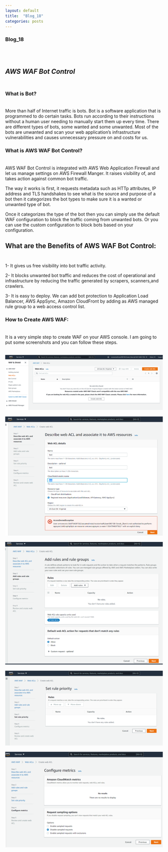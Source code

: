 ```yaml
---
layout: default
title:  "Blog_18"
categories: posts
---
```


### Blog_18
<br><br>


## *AWS WAF Bot Control*<br><br>

### What is Bot?<br><br> 

More than half of Internet traffic is bots. Bot is a software application that is programmed to do certain tasks. Bots run according to their instructions without a human user needing to manually start them up every time. There are different types of bots, some wanted and some unwanted. Most of the bots are unwanted and scan your web application’s infrastructure vulnerabilities and causes unnecessary pressure on and costs for us. 


### What is AWS WAF Bot Control?<br><br> 

AWS WAF Bot Control is integrated with AWS Web Application Firewall and let us manage settings on AWS Firewall Manger. It raises visibility of, and takes action against common bot traffic.

The way it works is first, it requests metadata such as HTTp attributes, IP address and TLS handshakes to see what is the source and purpose of a bot then it categorizes the bot types to make sure it is a wanted or unwanted type of bot.

Once it categorizes the type of the bot then you can simply use the default WAF configuration to block the traffic coming from unwanted bots. Or you can use the custom configuration to block bots based on your configuration.


## What are the Benefits of AWS WAF Bot Control:<br><br> 
 
1- It gives us free visibility into bot traffic activity.

2- It blocks unwanted bot traffic and reduces the cost of operational and infrastructure by reducing the traffic generated by scrapers, scanners,and crawlers.

3- It is easy to deploy. We can add bot protection to Application Load Balancer, AWS AppSync, Amazon CloudFront by adding as AWS managed rule group to a web access control list.


### How to Create AWS WAF:<br><br> 

It is a very simple step to create WAF on your AWS console. I am going to put some screenshots and you can follow these steps.<br><br>

![image](https://raw.githubusercontent.com/sevakZ/sevakZ.github.io/master/docs/_image/blog18-1.PNG)<br><br>
![image](https://raw.githubusercontent.com/sevakZ/sevakZ.github.io/master/docs/_image/blog18-2.PNG)<br><br>
![image](https://raw.githubusercontent.com/sevakZ/sevakZ.github.io/master/docs/_image/blog18-3.PNG)<br><br>
![image](https://raw.githubusercontent.com/sevakZ/sevakZ.github.io/master/docs/_image/blog18-4.PNG)<br><br>
![image](https://raw.githubusercontent.com/sevakZ/sevakZ.github.io/master/docs/_image/blog18-5.PNG)<br><br> 
